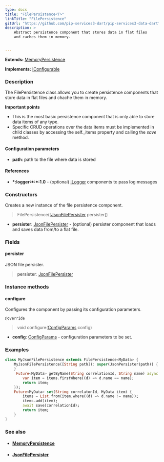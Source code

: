 ```yaml
---
type: docs
title: "FilePersistence<T>"
linkTitle: "FilePersistence"
gitUrl: "https://github.com/pip-services3-dart/pip-services3-data-dart"
description: >
    Abstract persistence component that stores data in flat files
    and caches them in memory.


---
```


**Extends:** [MemoryPersistence<T>](../memory_persistence)

**Implements:** [IConfigurable](../../../commons/config/iconfigurable)

### Description

The FilePersistence class allows you to create persistence components that store data in flat files and chache them in memory.

**Important points**

- This is the most basic persistence component that is only able to store data items of any type. 
- Specific CRUD operations over the data items must be implemented in child classes by accessing the self._items property and calling the *save* method.

#### Configuration parameters
- **path**: path to the file where data is stored

#### References
- **\*:logger:\*:\*:1.0** - (optional) [ILogger](../../../components/log/ilogger) components to pass log messages



### Constructors
Creates a new instance of the file persistence component.

> FilePersistence([[JsonFilePersister<T>](../json_file_persister) persister])

- **persister**: [JsonFilePersister<T>](../json_file_persister) - (optional) persister component that loads and saves data from/to a flat file.

### Fields

<span class="hide-title-link">

#### persister
JSON file persister.
> **persister**: [JsonFilePersister<T>](../json_file_persister)

</span>


### Instance methods

#### configure
Configures the component by passing its configuration parameters.

`@override`
> void configure([ConfigParams](../../../commons/config/config_params) config)

- **config**: [ConfigParams](../../../commons/config/config_params) - configuration parameters to be set.

### Examples

```dart
class MyJsonFilePersistence extends FilePersistence<MyData> {
    MyJsonFilePersistence([String path]): super(JsonPersister(path)) {
    }
     Future<MyData> getByName(String correlationId, String name) async {
        var item = items.firstWhere((d) => d.name == name);
        return item;
    });
    Future<MyData> set(String correlatonId, MyData item) {
        items = List.from(item.where((d) => d.name != name));
        items.add(item);
        await save(correlationId);
        return item;
    }
}
```


### See also
- #### [MemoryPersistence](../memory_persistence)
- #### [JsonFilePersister](../json_file_persister)
